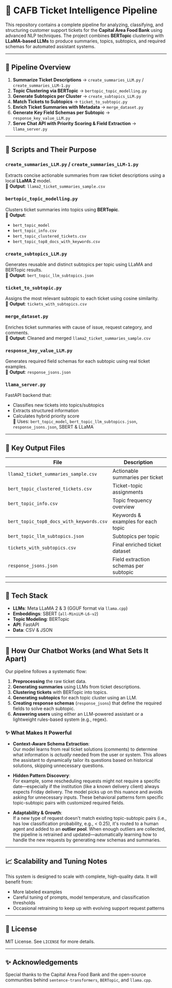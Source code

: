 # 🧠 CAFB Ticket Intelligence Pipeline

This repository contains a complete pipeline for analyzing, classifying, and structuring customer support tickets for the **Capital Area Food Bank** using advanced NLP techniques. The project combines **BERTopic** clustering with **LLaMA-based LLMs** to produce summaries, topics, subtopics, and required schemas for automated assistant systems.

---

## 🚀 Pipeline Overview

1. **Summarize Ticket Descriptions** → `create_summaries_LLM.py` / `create_summaries_LLM-1.py`
2. **Topic Clustering via BERTopic** → `bertopic_topic_modelling.py`
3. **Generate Subtopics per Cluster** → `create_subtopics_LLM.py`
4. **Match Tickets to Subtopics** → `ticket_to_subtopic.py`
5. **Enrich Ticket Summaries with Metadata** → `merge_dataset.py`
6. **Generate Key Field Schemas per Subtopic** → `response_key_value_LLM.py`
7. **Serve Chat API with Priority Scoring & Field Extraction** → `llama_server.py`

---

## 📂 Scripts and Their Purpose

### `create_summaries_LLM.py` / `create_summaries_LLM-1.py`
Extracts concise actionable summaries from raw ticket descriptions using a local **LLaMA 2** model.  
📄 **Output**: `llama2_ticket_summaries_sample.csv`

### `bertopic_topic_modelling.py`
Clusters ticket summaries into topics using **BERTopic**.  
📄 **Output**:
- `bert_topic_model`
- `bert_topic_info.csv`
- `bert_topic_clustered_tickets.csv`
- `bert_topic_top8_docs_with_keywords.csv`

### `create_subtopics_LLM.py`
Generates reusable and distinct subtopics per topic using LLaMA and BERTopic results.  
📄 **Output**: `bert_topic_llm_subtopics.json`

### `ticket_to_subtopic.py`
Assigns the most relevant subtopic to each ticket using cosine similarity.  
📄 **Output**: `tickets_with_subtopics.csv`

### `merge_dataset.py`
Enriches ticket summaries with cause of issue, request category, and comments.  
📄 **Output**: Cleaned and merged `llama2_ticket_summaries_sample.csv`

### `response_key_value_LLM.py`
Generates required field schemas for each subtopic using real ticket examples.  
📄 **Output**: `response_jsons.json`

### `llama_server.py`
FastAPI backend that:
- Classifies new tickets into topics/subtopics
- Extracts structured information
- Calculates hybrid priority score  
📌 Uses: `bert_topic_model`, `bert_topic_llm_subtopics.json`, `response_jsons.json`, SBERT & LLaMA

---

## 📁 Key Output Files

| File | Description |
|------|-------------|
| `llama2_ticket_summaries_sample.csv` | Actionable summaries per ticket |
| `bert_topic_clustered_tickets.csv` | Ticket-topic assignments |
| `bert_topic_info.csv` | Topic frequency overview |
| `bert_topic_top8_docs_with_keywords.csv` | Keywords & examples for each topic |
| `bert_topic_llm_subtopics.json` | Subtopics per topic |
| `tickets_with_subtopics.csv` | Final enriched ticket dataset |
| `response_jsons.json` | Field extraction schemas per subtopic |

---

## 🧰 Tech Stack

- **LLMs**: Meta LLaMA 2 & 3 (GGUF format via `llama.cpp`)
- **Embeddings**: SBERT (`all-MiniLM-L6-v2`)
- **Topic Modeling**: BERTopic
- **API**: FastAPI
- **Data**: CSV & JSON

---

## 🤖 How Our Chatbot Works (and What Sets It Apart)

Our pipeline follows a systematic flow:

1. **Preprocessing** the raw ticket data.
2. **Generating summaries** using LLMs from ticket descriptions.
3. **Clustering tickets** with BERTopic into topics.
4. **Generating subtopics** for each topic cluster using an LLM.
5. **Creating response schemas** (`response_jsons`) that define the required fields to solve each subtopic.
6. **Answering users** using either an LLM-powered assistant or a lightweight rules-based system (e.g., regex).

### ✨ What Makes It Powerful

- **Context-Aware Schema Extraction**:  
  Our model learns from real ticket solutions (comments) to determine what information is *actually* needed from the user or system. This allows the assistant to dynamically tailor its questions based on historical solutions, skipping unnecessary questions.

- **Hidden Pattern Discovery**:  
  For example, some rescheduling requests might not require a specific date—especially if the institution (like a known delivery client) always expects Friday delivery. The model picks up on this nuance and avoids asking for unnecessary inputs. These behavioral patterns form specific topic-subtopic pairs with customized required fields.

- **Adaptability & Growth**:  
  If a new type of request doesn't match existing topic-subtopic pairs (i.e., has low classification probability, e.g., < 0.25), it's routed to a human agent and added to an **outlier pool**. When enough outliers are collected, the pipeline is retrained and updated—automatically learning how to handle the new requests by generating new schemas and summaries.

---

## 📈 Scalability and Tuning Notes

This system is designed to scale with complete, high-quality data. It will benefit from:
- More labeled examples
- Careful tuning of prompts, model temperature, and classification thresholds
- Occasional retraining to keep up with evolving support request patterns

---

## 📌 License

MIT License. See `LICENSE` for more details.

---

## ✨ Acknowledgements

Special thanks to the Capital Area Food Bank and the open-source communities behind `sentence-transformers`, `BERTopic`, and `llama.cpp`.